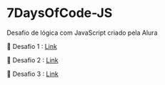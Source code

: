 # 7DaysOfCode-JS
Desafio de lógica com JavaScript criado pela Alura

<p>🔗 Desafio 1 :  <a href="https://github.com/suzanadossantos/7DaysOfCode-JS/blob/main/desafio1/index.js">Link</a> </p>
<p>🔗 Desafio 2 :  <a href="https://suzanadossantos.github.io/7DaysOfCode-JS/desafio2/index.html">Link</a> </p>
<p>🔗 Desafio 3 :  <a href="https://suzanadossantos.github.io/7DaysOfCode-JS/desafio3/index.html">Link</a> </p>
